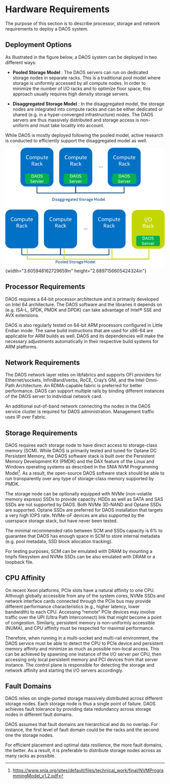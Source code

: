 Hardware Requirements
=====================

The purpose of this section is to describe processor, storage and
network requirements to deploy a DAOS system.

Deployment Options
------------------

As illustrated in the figure below, a DAOS system can be deployed in two
different ways:

-   **Pooled Storage Model** : The DAOS servers can run on dedicated
    storage nodes in separate racks. This is a traditional pool model
    where storage is uniformly accessed by all compute nodes. In order
    to minimize the number of I/O racks and to optimize floor space,
    this approach usually requires high density storage servers.

-   **Disaggregated Storage Model** : In the disaggregated model, the
    storage nodes are integrated into compute racks and can be either
    dedicated or shared (e.g. in a hyper-converged infrastructure)
    nodes. The DAOS servers are thus massively distributed and storage
    access is non-uniform and must take locality into account.

While DAOS is mostly deployed following the pooled model, active
research is conducted to efficiently support the disaggregated model as
well.

![](./media/image1.png){width="3.605948162729659in"
height="2.6897156605424324in"}

Processor Requirements
----------------------

DAOS requires a 64-bit processor architecture and is primarily developed
on Intel 64 architecture. The DAOS software and the libraries it depends
on (e.g. ISA-L, SPDK, PMDK and DPDK) can take advantage of Intel® SSE
and AVX extensions.

DAOS is also regularly tested on 64-bit ARM processors configured in
Little Endian mode. The same build instructions that are used for x86-64
are applicable for ARM builds as well. DAOS and its dependencies will
make the necessary adjustments automatically in their respective build
systems for ARM platforms.

Network Requirements
--------------------

The DAOS network layer relies on libfabrics and supports OFI providers
for Ethernet/sockets, InfiniBand/verbs, RoCE, Cray’s GNI, and the Intel
Omni-Path Architecture. An RDMA-capable fabric is preferred for better
performance. DAOS can support multiple rails by binding different
instances of the DAOS server to individual network card.

An additional out-of-band network connecting the nodes in the DAOS
service cluster is required for DAOS administration. Management traffic
uses IP over Fabric.

Storage Requirements
--------------------

DAOS requires each storage node to have direct access to storage-class
memory (SCM). While DAOS is primarily tested and tuned for Optane DC
Persistent Memory, the DAOS software stack is built over the Persistent
Memory Development Kit (PMDK) and the DAX feature of the Linux and
Windows operating systems as described in the SNIA NVM Programming
Model[^1]. As a result, the open-source DAOS software stack should be
able to run transparently over any type of storage-class memory
supported by PMDK.

The storage node can be optionally equipped with NVMe (non-volatile
memory express) SSDs to provide capacity. HDDs as well as SATA and SAS
SSDs are not supported by DAOS. Both NVMe 3D-NAND and Optane SSDs are
supported. Optane SSDs are preferred for DAOS installation that targets
a very high IOPS rate. NVMe-oF devices are also supported by the
userspace storage stack, but have never been tested.

The minimal recommended ratio between SCM and SSDs capacity is 6% to
guarantee that DAOS has enough space in SCM to store internal metadata
(e.g. pool metadata, SSD block allocation tracking).

For testing purposes, SCM can be emulated with DRAM by mounting a tmpfs
filesystem and NVMe SSDs can be also emulated with DRAM or a loopback
file.

CPU Affinity
------------

On recent Xeon platforms, PCIe slots have a natural affinity to one CPU.
Although globally accessible from any of the system cores, NVMe SSDs and
network interface cards connected through the PCIe bus may provide
different performance characteristics (e.g., higher latency, lower
bandwidth) to each CPU. Accessing “remote” PCIe devices may involve
traffic over the UPI (Ultra Path Interconnect) link that might become a
point of congestion. Similarly, persistent memory is non-uniformly
accessible (NUMA), and CPU affinity must be respected for maximal
performance.

Therefore, when running in a multi-socket and multi-rail environment,
the DAOS service must be able to detect the CPU to PCIe device and
persistent memory affinity and minimize as much as possible non-local
access. This can be achieved by spawning one instance of the I/O server
per CPU, then accessing only local persistent memory and PCI devices
from that server instance. The control plane is responsible for
detecting the storage and network affinity and starting the I/O servers
accordingly.

Fault Domains
-------------

DAOS relies on single-ported storage massively distributed across
different storage nodes. Each storage node is thus a single point of
failure. DAOS achieves fault tolerance by providing data redundancy
across storage nodes in different fault domains.

DAOS assumes that fault domains are hierarchical and do no overlap. For
instance, the first level of fault domain could be the racks and the
second one the storage nodes.

For efficient placement and optimal data resilience, the more fault
domains, the better. As a result, it is preferable to distribute storage
nodes across as many racks as possible.

[^1]: <https://www.snia.org/sites/default/files/technical_work/final/NVMProgrammingModel_v1.2.pdf>
